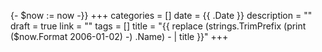 {- $now := now -}} +++ categories = [] date = {{ .Date }} description = "" draft = true link = "" tags = [] title = "{{ replace (strings.TrimPrefix (print ($now.Format 2006-01-02) -) .Name) -  | title }}" +++